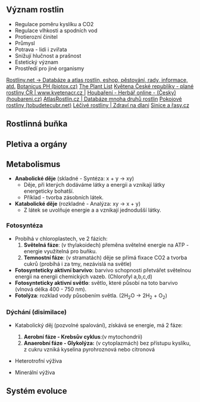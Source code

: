 ## Význam rostlin

- Regulace poměru kyslíku a CO2
- Regulace vlhkosti a spodních vod
- Protierozní činitel
- Průmysl
- Potrava - lidi i zvířata
- Snižují hlučnost a prašnost
- Estetický význam
- Prostředí pro jiné organismy

[Rostliny.net -> Databáze a atlas rostlin, eshop, pěstování, rady, informace, atd.](https://www.rostliny.net/)
[Botanicus PH (biotox.cz)](http://www.biotox.cz/botanicus/index.php)
[The Plant List](http://www.theplantlist.org/)
[Květena České republiky - plané rostliny ČR | www.kvetenacr.cz |](http://www.kvetenacr.cz/)
[Houbaření - Herbář online - (Česky) (houbareni.cz)](https://www.houbareni.cz/dreviny.php)
[AtlasRostlin.cz | Databáze mnoha druhů rostlin](https://www.atlasrostlin.cz/)
[Pokojové rostliny (tobudetecubr.net)](http://kvetiny.tobudetecubr.net/)
[Léčivé rostliny | Zdraví na dlani](https://www.zdravinadlani.cz/lecive-rostliny)
[Sinice a řasy.cz](https://www.sinicearasy.cz/)

## Rostlinná buňka
## Pletiva a orgány
## Metabolismus
- **Anabolické děje** (skladné - Syntéza: x + y -> xy)
	- Děje, při kterých dodáváme látky a energii a vznikají látky energeticky bohatší. 
	- Příklad - tvorba zásobních látek.
- **Katabolické děje** (rozkladné - Analýza: xy -> x + y)
	- Z látek se uvolňuje energie a a vznikají jednodušší látky.

### Fotosyntéza
- Probíhá v chloroplastech, ve 2 fázích:
	1. **Světelná fáze**: (v thylakoidech) přeměna světelné energie na ATP - energie využitelná pro buňku.
	2. **Temnostní fáze**: (v stramatách) děje se přímá fixace CO2 a tvorba cukrů (probíhá i za tmy, nezávislá na světle)
- **Fotosynteticky aktivní barvivo**: barvivo schopnosti přetvářet světelnou energii na energii chemických vazeb. (Chlorofyl a,b,c,d)
- **Fotosynteticky aktivní světlo**: světlo, které působí na toto barvivo (vlnová délka 400 - 750 nm).
- **Fotolýza**: rozklad vody působením světla. (2H<sub>2</sub>O -> 2H<sub>2</sub> + O<sub>2</sub>)

### Dýchání (disimilace)
- Katabolický děj (pozvolné spalování), získává se energie, má 2 fáze:
	1. **Aerobní fáze - Krebsův cyklus**:(v mytochondrii)
	2. **Anaerobní fáze - Glykolýza:** (v cytoplazmách) bez přístupu kyslíku, z cukru vzniká kyselina pyrohroznová nebo citronová

- Heterotrofní výživa
- Minerální výživa

## Systém evoluce

